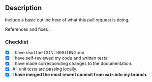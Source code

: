 ## Description

Include a basic outline here of what this pull request is doing.

References and fixes <github-issue-number>.

### Checklist

- [x] I have read the CONTRIBUTING.md.
- [x] I have self-reviewed my code and written tests.
- [x] I have made corresponding changes to the documentation.
- [x] All unit tests are passing locally.
- [x] **I have merged the most recent commit from `main` into my branch.**
